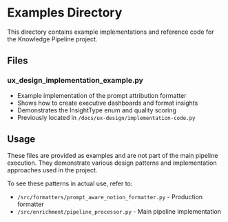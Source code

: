 # Examples Directory

This directory contains example implementations and reference code for the Knowledge Pipeline project.

## Files

### ux_design_implementation_example.py
- Example implementation of the prompt attribution formatter
- Shows how to create executive dashboards and format insights
- Demonstrates the InsightType enum and quality scoring
- Previously located in `/docs/ux-design/implementation-code.py`

## Usage

These files are provided as examples and are not part of the main pipeline execution. They demonstrate various design patterns and implementation approaches used in the project.

To see these patterns in actual use, refer to:
- `/src/formatters/prompt_aware_notion_formatter.py` - Production formatter
- `/src/enrichment/pipeline_processor.py` - Main pipeline implementation
